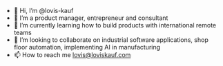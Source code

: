 - 👋 Hi, I’m @lovis-kauf
- 👀 I’m a product manager, entrepreneur and consultant
- 🌱 I’m currently learning how to build products with international remote teams
- 💞️ I’m looking to collaborate on industrial software applications, shop floor automation, implementing AI in manufacturing
- 📫 How to reach me lovis@loviskauf.com

<!---
lovis-kauf/lovis-kauf is a ✨ special ✨ repository because its `README.md` (this file) appears on your GitHub profile.
You can click the Preview link to take a look at your changes.
--->
